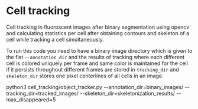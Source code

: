 # Cell tracking 
Cell tracking in fluoroscent images after binary segmentation using opencv and calculating statistics per cell after obtaining contours and skeleton of a cell while tracking a cell simultaneously.

To run this code you need to have a binary image directory which is given to the flat `--annotation_dir` and the results of tracking where each different cell is colored uniquely per frame and same color is maintained for the cell if it persists throughout different frames are stored in `tracking_dir` and `skeleton_dir` stores one pixel centerlines of all cells in an image. 

python3 cell_tracking/object_tracker.py --annotation_dir=binary_images/ --tracking_dir=tracked_images/ --skeleton_dir=skeletonization_results/ --max_disappeared=5
